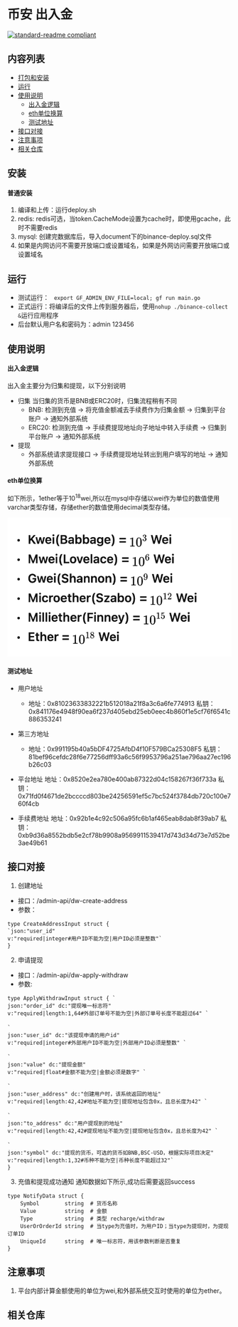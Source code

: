 # 币安 出入金

[![standard-readme compliant](https://img.shields.io/badge/readme%20style-standard-brightgreen.svg?style=flat-square)](https://github.com/RichardLitt/standard-readme)

## 内容列表

- [打包和安装](#打包和安装)
- [运行](#运行)
- [使用说明](#使用说明)
    - [出入金逻辑](#出入金逻辑)
    - [eth单位换算](#eth单位换算)
    - [测试地址](#测试地址)
- [接口对接](#接口对接)
- [注意事项](#注意事项)
- [相关仓库](#相关仓库)

## 安装

#### 普通安装

1. 编译和上传：运行deploy.sh
2. redis: redis可选，当token.CacheMode设置为cache时，即使用gcache，此时不需要redis
3. mysql: 创建完数据库后，导入document下的binance-deploy.sql文件
4. 如果是内网访问不需要开放端口或设置域名，如果是外网访问需要开放端口或设置域名

## 运行

- 测试运行： ` export GF_ADMIN_ENV_FILE=local; gf run main.go`
- 正式运行：将编译后的文件上传到服务器后，使用`nohup ./binance-collect &`运行应用程序
- 后台默认用户名和密码为：admin 123456

## 使用说明

#### 出入金逻辑

出入金主要分为归集和提现，以下分别说明

- 归集 当归集的货币是BNB或ERC20时，归集流程稍有不同
    - BNB: 检测到充值 -> 将充值金额减去手续费作为归集金额 -> 归集到平台账户 -> 通知外部系统
    - ERC20: 检测到充值 -> 手续费提现地址向子地址中转入手续费 -> 归集到平台账户 -> 通知外部系统
- 提现
    - 外部系统请求提现接口 -> 手续费提现地址转出到用户填写的地址 -> 通知外部系统

#### eth单位换算

如下所示，1ether等于10<sup>18</sup>wei,所以在mysql中存储以wei作为单位的数值使用varchar类型存储，存储ether的数值使用decimal类型存储。

![img.png](img.png)

#### 测试地址

- 用户地址
    - 地址：0x81023633832221b512018a21f8a3c6a6fe774913
      私钥：0x841176e4948f90ea6f237d405ebd25eb0eec4b860f1e5cf76f6541c886353241
- 第三方地址
    - 地址：0x991195b40a5bDF4725AfbD4f10F579BCa25308F5 私钥：81bef96cefdc28f6e77256dff93a6c56f9953796a251ae796aa27ec196b26c03
- 平台地址
  地址：0x8520e2ea780e400ab87322d04c158267f36f733a
  私钥：0x71fd0f4671de2bccccd803be24256591ef5c7bc524f3784db720c100e760f4cb

- 手续费地址
  地址：0x92b1e4c92c506a95fc6b1af465eab8dab8f39ab7
  私钥：0xb9d36a8552bdb5e2cf78b9908a9569911539417d743d34d73e7d52be3ae49b61

## 接口对接

1. 创建地址

- 接口：/admin-api/dw-create-address
- 参数：

```azure
type CreateAddressInput struct {
`json:"user_id"
v:"required|integer#用户ID不能为空|用户ID必须是整数"`
}
```

2. 申请提现

- 接口：/admin-api/dw-apply-withdraw
- 参数:

```azure
type ApplyWithdrawInput struct { `
json:"order_id" dc:"提现唯一标志符"
v:"required|length:1,64#外部订单号不能为空|外部订单号长度不能超过64" `
    
`
json:"user_id" dc:"该提现申请的用户id"
v:"required|integer#外部用户ID不能为空|外部用户ID必须是整数" `

`
json:"value" dc:"提现金额"
v:"required|float#金额不能为空|金额必须是数字" `
	
`
json:"user_address" dc:"创建用户时，该系统返回的地址"
v:"required|length:42,42#地址不能为空|提现地址包含0x，且总长度为42" `
	
`
json:"to_address" dc:"用户提现到的地址"
v:"required|length:42,42#提现地址不能为空|提现地址包含0x，且总长度为42" `
	
`
json:"symbol" dc:"提现的货币，可选的货币如BNB,BSC-USD，根据实际项目决定"
v:"required|length:1,32#币种不能为空|币种长度不能超过32"`
}
```

3. 充值和提现成功通知
   通知数据如下所示,成功后需要返回success

```azure
type NotifyData struct {
	Symbol        string  # 货币名称
	Value         string  # 金额
	Type          string  # 类型 recharge/withdraw
	UserOrOrderId string  # 当type为充值时，为用户ID；当type为提现时，为提现订单ID
	UniqueId      string  # 唯一标志符，用该参数判断是否重复
}

```

## 注意事项

1. 平台内部计算金额使用的单位为wei,和外部系统交互时使用的单位为ether。

## 相关仓库


